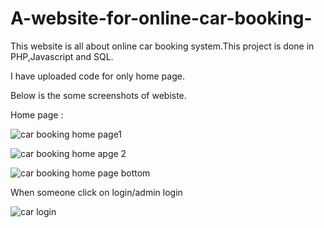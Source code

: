 # A-website-for-online-car-booking-
This website is all about online car booking system.This project is done in PHP,Javascript and SQL.

I have uploaded code for only home page.

Below is the some screenshots of webiste.

Home page :

![car booking home page1](https://user-images.githubusercontent.com/26687042/47962403-5565d300-e042-11e8-90a2-0308ebdd7025.png)

![car booking home apge 2](https://user-images.githubusercontent.com/26687042/47962404-5c8ce100-e042-11e8-94e9-3a482c8a5c66.png)

![car booking home page bottom](https://user-images.githubusercontent.com/26687042/47962411-6878a300-e042-11e8-94a6-5a20029c4473.png)

When someone click on login/admin login

![car login](https://user-images.githubusercontent.com/26687042/47962409-63b3ef00-e042-11e8-91d8-a0784c88b3d6.png)

